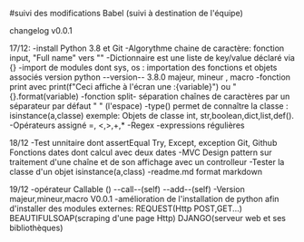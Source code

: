 #suivi des modifications Babel
(suivi à destination de l'équipe)

changelog v0.0.1

17/12:
-install Python 3.8 et Git
-Algorythme chaine de caractère: fonction input,  "Full name" vers "<firstname><middle><lastname>"
-Dictionnaire est une liste de key/value déclaré via {}
-import de modules dont sys, os : importation des fonctions et objets associés version python --version-- 3.8.0 majeur, mineur , macro
-fonction print avec print(f"Ceci affiche à l'écran une :{variable}") ou "{}.format(variable)
-fonction split- séparation chaînes de caractères par un séparateur par défaut " " (l'espace)
-type() permet de connaître la classe : isinstance(a,classe) exemple: Objets de classe int, str,boolean,dict,list,def().
-Opérateurs  assigné =, <,>,+,*
-Regex -expressions régulières


18/12
-Test unnitaire dont assertEqual
Try, Except, exception
Git, Github
Fonctions dates dont calcul avec deux dates
-MVC Design pattern sur traitement d'une chaîne et de son affichage avec un controlleur
-Tester la classe d'un objet isinstance(a,class)
-readme.md format markdown

19/12
-opérateur Callable () --call--(self)    --add--(self)
-Version majeur,mineur,macro V0.0.1
-amélioration de l'installation de python afin d'installer des modules externes: REQUEST(Http POST,GET...) BEAUTIFULSOAP(scraping d'une page Http) DJANGO(serveur web et ses bibliothèques)
